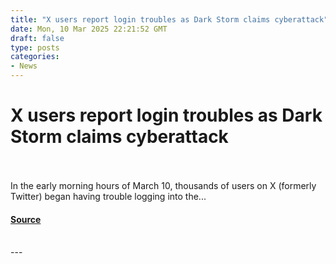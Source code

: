 ```yaml
---
title: "X users report login troubles as Dark Storm claims cyberattack"
date: Mon, 10 Mar 2025 22:21:52 GMT
draft: false
type: posts
categories: 
- News
---
```

# X users report login troubles as Dark Storm claims cyberattack

<br/>

<br/>
In the early morning hours of March 10, thousands of users on X (formerly Twitter) began having trouble logging into the...

#### [Source](https://www.malwarebytes.com/blog/news/2025/03/x-users-report-login-troubles-as-dark-storm-claims-cyberattack)

<br/>
---
